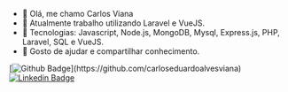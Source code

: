 - 👋 Olá, me chamo Carlos Viana
- 👀 Atualmente trabalho utilizando Laravel e VueJS.
- 🌱 Tecnologias: Javascript, Node.js, MongoDB, Mysql, Express.js, PHP, Laravel, SQL e VueJS.
- 💞️ Gosto de ajudar e compartilhar conhecimento.

[![Github Badge](https://img.shields.io/badge/-Github-000?style=flat-square&logo=Github&logoColor=white&link=[https://github.com/fagnerpsantos](https://github.com/carloseduardoalvesviana))](https://github.com/carloseduardoalvesviana)
[![Linkedin Badge](https://img.shields.io/badge/-LinkedIn-blue?style=flat-square&logo=Linkedin&logoColor=white&link=https://www.linkedin.com/in/carlos-eduardo-alves-viana/)](https://www.linkedin.com/in/carlos-eduardo-alves-viana/)

